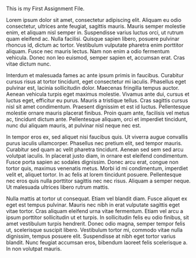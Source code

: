 This is my First Assignment File.


Lorem ipsum dolor sit amet, consectetur adipiscing elit. Aliquam eu odio consectetur, ultrices ante feugiat, sagittis mauris. Mauris semper molestie enim, et aliquam nisl semper in. Suspendisse varius luctus orci, ut rutrum quam eleifend ac. Nulla facilisi. Quisque sapien libero, posuere pulvinar rhoncus id, dictum ac tortor. Vestibulum vulputate pharetra enim porttitor aliquam. Fusce nec mauris lectus. Nam non enim a odio fermentum vehicula. Donec non leo euismod, semper sapien et, accumsan erat. Cras vitae dictum nunc.

Interdum et malesuada fames ac ante ipsum primis in faucibus. Curabitur cursus risus at tortor tincidunt, eget consectetur mi iaculis. Phasellus eget pulvinar est, lacinia sollicitudin dolor. Maecenas fringilla tempus auctor. Aenean vehicula turpis eget maximus molestie. Vivamus ante dui, cursus et luctus eget, efficitur eu purus. Mauris a tristique tellus. Cras sagittis cursus nisl sit amet condimentum. Praesent dignissim et est id luctus. Pellentesque molestie ornare mauris placerat finibus. Proin quam ante, facilisis vel metus ac, tincidunt dictum ante. Pellentesque aliquam, orci et imperdiet tincidunt, nunc dui aliquam mauris, at pulvinar nisl neque nec est.

In tempor eros ex, sed aliquet nisi faucibus quis. Ut viverra augue convallis purus iaculis ullamcorper. Phasellus nec pretium elit, sed tempor mauris. Curabitur sed quam ac velit pharetra tincidunt. Aenean sed sem sed arcu volutpat iaculis. In placerat justo diam, in ornare est eleifend condimentum. Fusce porta sapien ac sodales dignissim. Donec arcu erat, congue non tortor quis, maximus venenatis metus. Morbi id mi condimentum, imperdiet velit et, aliquet tortor. In ac felis at lorem tincidunt posuere. Pellentesque nec eros quis nulla porttitor sagittis nec nec risus. Aliquam a semper neque. Ut malesuada ultrices libero rutrum mattis.

Nulla mattis at tortor ut consequat. Etiam vel blandit diam. Fusce aliquet ex eget est tempus pulvinar. Mauris nec nibh in erat vulputate sagittis eget vitae tortor. Cras aliquam eleifend urna vitae fermentum. Etiam vel arcu a ipsum porttitor sollicitudin ut et turpis. In sollicitudin felis eu odio finibus, sit amet vestibulum turpis hendrerit. Donec odio magna, semper tempor felis ut, scelerisque suscipit libero. Vestibulum tortor mi, commodo vitae nulla dignissim, tempus posuere elit. Suspendisse at nibh eget tortor varius blandit. Nunc feugiat accumsan eros, bibendum laoreet felis scelerisque a. In non volutpat mauris. 